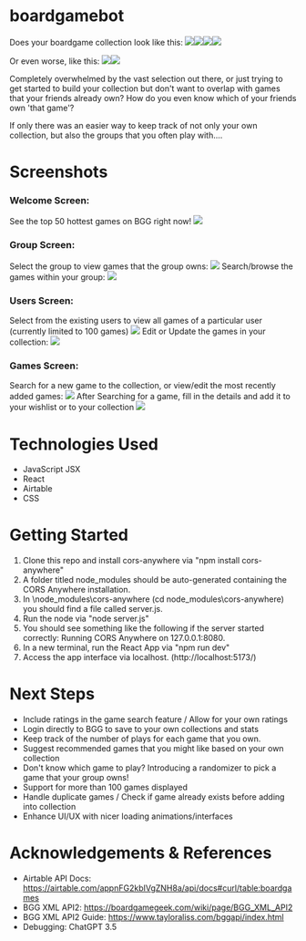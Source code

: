 # boardgamebot
Does your boardgame collection look like this: <img src="https://i.imgur.com/KtNjwIg.jpeg"><img src="https://i.imgur.com/sj35Hq5.jpeg"><img src="https://i.imgur.com/reO4M8w.jpeg"><img src="https://i.imgur.com/h4CQ7Vy.jpeg">

Or even worse, like this:
<img src="https://i.imgur.com/fCeUffi.jpeg"><img src="https://i.imgur.com/UxCnaTS.jpeg">

Completely overwhelmed by the vast selection out there, or just trying to get started to build your collection but don't want to overlap with games that your friends already own? How do you even know which of your friends own 'that game'? 

If only there was an easier way to keep track of not only your own collection, but also the groups that you often play with.... 



# Screenshots
### Welcome Screen:
See the top 50 hottest games on BGG right now!
<img src="https://i.imgur.com/w2rJoVp.jpeg">

### Group Screen:
Select the group to view games that the group owns:
<img src="https://imgur.com/rhN0gwy.jpeg">
Search/browse the games within your group:
<img src="https://imgur.com/7ifTC2c.jpeg">

### Users Screen:
Select from the existing users to view all games of a particular user (currently limited to 100 games)
<img src="https://imgur.com/kmXaG9H.jpeg">
Edit or Update the games in your collection:
<img src="https://imgur.com/Jc2BneR.jpeg">

### Games Screen:
Search for a new game to the collection, or view/edit the most recently added games:
<img src="https://imgur.com/xrhnuQR.jpeg">
After Searching for a game, fill in the details and add it to your wishlist or to your collection
<img src="https://imgur.com/d67j4Wh.jpeg">


# Technologies Used

- JavaScript JSX
- React
- Airtable
- CSS

# Getting Started

1. Clone this repo and install cors-anywhere via "npm install cors-anywhere"
2. A folder titled node_modules should be auto-generated containing the CORS Anywhere installation.
3. In \node_modules\cors-anywhere (cd node_modules\cors-anywhere) you should find a file called server.js.
4. Run the node via "node server.js"
5. You should see something like the following if the server started correctly: Running CORS Anywhere on 127.0.0.1:8080. 
6. In a new terminal, run the React App via "npm run dev"
7. Access the app interface via localhost. (http://localhost:5173/)

# Next Steps

- Include ratings in the game search feature / Allow for your own ratings
- Login directly to BGG to save to your own collections and stats
- Keep track of the number of plays for each game that you own.
- Suggest recommended games that you might like based on your own collection
- Don't know which game to play? Introducing a randomizer to pick a game that your group owns!
- Support for more than 100 games displayed
- Handle duplicate games / Check if game already exists before adding into collection
- Enhance UI/UX with nicer loading animations/interfaces


# Acknowledgements & References

- Airtable API Docs: https://airtable.com/appnFG2kbIVgZNH8a/api/docs#curl/table:boardgames
- BGG XML API2: https://boardgamegeek.com/wiki/page/BGG_XML_API2
- BGG XML API2 Guide: https://www.tayloraliss.com/bggapi/index.html
- Debugging: ChatGPT 3.5

